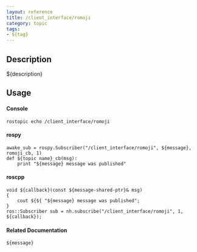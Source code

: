 ```yaml
---
layout: reference
title: /client_interface/romoji
category: topic
tags: 
- ${tag}
---
```


## Description
${description}

## Usage
#### Console
```
rostopic echo /client_interface/romoji
```

#### rospy
```
awake_sub = rospy.Subscriber("/client_interface/romoji", ${message}, romoji_cb, 1)
def ${topic name}_cb(msg):
    print "${message} message was published"
```

#### roscpp
```
void ${callback}(const ${message-shared-ptr}& msg)
{
    cout ${${ "${message} message was published";
}
ros::Subscriber sub = nh.subscribe("/client_interface/romoji", 1, ${callback});
```

#### Related Documentation
``${message}``  
